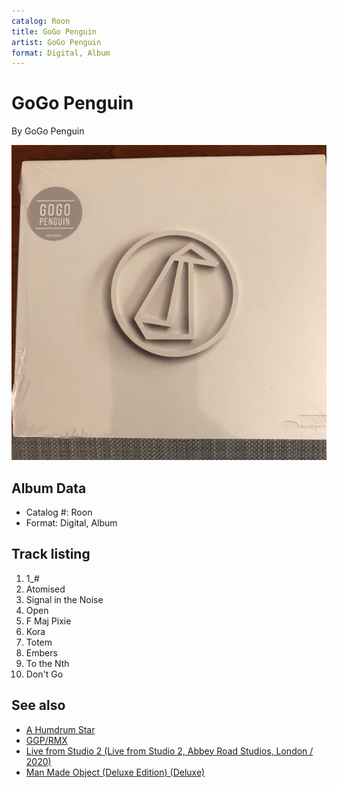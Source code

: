 ```yaml
---
catalog: Roon
title: GoGo Penguin
artist: GoGo Penguin
format: Digital, Album
---
```


# GoGo Penguin

By GoGo Penguin

![](../../assets/albumcovers/GoGo_Penguin-GoGo_Penguin.png)

## Album Data

- Catalog #: Roon
- Format: Digital, Album


## Track listing


1. 1_#
2. Atomised
3. Signal in the Noise
4. Open
5. F Maj Pixie
6. Kora
7. Totem
8. Embers
9. To the Nth
10. Don't Go


## See also

- [A Humdrum Star](A_Humdrum_Star.md)
- [GGP/RMX](GGP-RMX.md)
- [Live from Studio 2 (Live from Studio 2, Abbey Road Studios, London / 2020)](Live_from_Studio_2_Live_from_Studio_2__Abbey_Road_Studios__London_-_2020.md)
- [Man Made Object (Deluxe Edition) (Deluxe)](Man_Made_Object_Deluxe_Edition_Deluxe.md)
